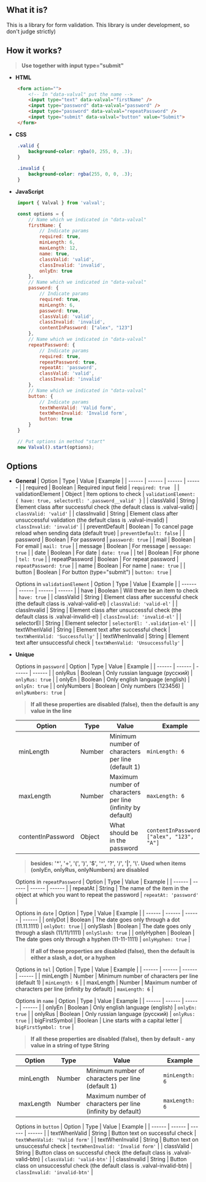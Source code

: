 ## What it is?
This is a library for form validation. This library is under development, so don't judge strictly)
## How it works?
>**Use together with input type="submit"**
- **HTML**
```html
    <form action="">
        <!-- In "data-valval" put the name -->
        <input type="text" data-valval="firstName" />
        <input type="password" data-valval="password" />
        <input type="password" data-valval="repeatPassword" />
        <input type="submit" data-valval="button" value="Submit">
    </form>
```
- **CSS**
```css
    .valid {
        background-color: rgba(0, 255, 0, .3);
    }
    
    .invalid {
        background-color: rgba(255, 0, 0, .3);
    }
```
- **JavaScript**
```javascript
    import { Valval } from 'valval';

    const options = {
        // Name which we indicated in "data-valval"
        firstName: {
            // Indicate params
            required: true,
            minLength: 6,
            maxLength: 12,
            name: true,
            classValid: 'valid',
            classInvalid: 'invalid',
            onlyEn: true
        },
        // Name which we indicated in "data-valval"
        password: {
            // Indicate params
            required: true,
            minLength: 6,
            password: true,
            classValid: 'valid',
            classInvalid: 'invalid',
            contentInPassword: ["alex", "123"]
        },
        // Name which we indicated in "data-valval"
        repeatPassword: {
            // Indicate params
            required: true,
            repeatPassword: true,
            repeatAt: 'password',
            classValid: 'valid',
            classInvalid: 'invalid'
        },
        // Name which we indicated in "data-valval"
        button: {
            // Indicate params
            textWhenValid: 'Valid form',
            textWhenInvalid: 'Invalid form',
            button: true
        }
    }

    // Put options in method "start"
    new Valval().start(options);
```
## Options
- **General**
    | Option | Type | Value | Example |
    | ------ | ------ | ------ | ------ |
    | required | Boolean | Required input field | ``` required: true  ``` |
    | validationElement | Object | Item options to check | ``` validationElement: { have: true, selectorEl: '.password__valid' } ``` |
    | classValid | String | Element class after successful check (the default class is .valval-valid) | ``` classValid: 'valid' ``` |
    | classInvalid | String | Element class after unsuccessful validation (the default class is .valval-invalid) | ``` classInvalid: 'invalid' ``` |
    | preventDefault | Boolean | To cancel page reload when sending data (default true) | ``` preventDefault: false ``` |
    | password | Boolean | For password | ``` password: true ``` |
    | mail | Boolean | For email | ``` mail: true ``` |
    | message | Boolean | For message | ``` message: true ``` |
    | date | Boolean | For date | ``` date: true ``` |
    | tel | Boolean | For phone | ``` tel: true ``` |
    | repeatPassword | Boolean | For repeat password | ``` repeatPassword: true ``` |
    | name | Boolean | For name | ``` name: true ``` |
    | button | Boolean | For button (type="submit") | ``` button: true ``` |

    Options in ``` validationElement ```
    | Option | Type | Value | Example |
    | ------ | ------ | ------ | ------ |
    | have | Boolean | Will there be an item to check | ``` have: true ``` |
    | classValid | String | Element class after successful check (the default class is .valval-valid-el) | ``` classValid: 'valid-el' ``` |
    | classInvalid | String | Element class after unsuccessful check (the default class is .valval-invalid-el) | ``` classInvalid: 'invalid-el' ``` |
    | selectorEl | String | Element selector | ``` selectorEl: '.validation-el' ``` |
    | textWhenValid | String | Element text after successful check | ``` textWhenValid: 'Successfully' ``` |
    | textWhenInvalid | String | Element text after unsuccessful check | ``` textWhenValid: 'Unsuccessfully' ``` |
- **Unique**
    
    Options in ``` password ```
    | Option | Type | Value | Example |
    | ------ | ------ | ------ | ------ |
    | onlyRus | Boolean | Only russian language (русский) | ``` onlyRus: true ``` |
    | onlyEn | Boolean | Only english language (english) | ``` onlyEn: true ``` |
    | onlyNumbers | Boolean | Only numbers (123456) | ``` onlyNumbers: true ``` |
    >**If all these properties are disabled (false),**
    >**then the default is any value in the line**
    
    | Option | Type | Value | Example |
    | ------ | ------ | ------ | ------ |
    | minLength | Number | Minimum number of characters per line (default 1) | ``` minLength: 6 ``` |
    | maxLength | Number | Maximum number of characters per line (infinity by default) | ``` maxLength: 6 ``` |
    | contentInPassword | Object | What should be in the password | ``` contentInPassword: ["alex", "123", "A"] ``` |
    
    >**besides: '*', '+', '(', ')', '$', '^', '?', '/', '|', '\\'.**
    >**Used when items (onlyEn, onlyRus, onlyNumbers) are disabled**

    Options in ``` repeatPassword ```
    | Option | Type | Value | Example |
    | ------ | ------ | ------ | ------ |
    | repeatAt | String | The name of the item in the object at which you want to repeat the password | ``` repeatAt: 'password' ``` |
    
    Options in ``` date ```
    | Option | Type | Value | Example |
    | ------ | ------ | ------ | ------ |
    | onlyDot | Boolean | The date goes only through a dot (11.11.1111) | ``` onlyDot: true ``` |
    | onlySlash | Boolean | The date goes only through a slash (11/11/1111) | ``` onlySlash: true ``` |
    | onlyHyphen | Boolean | The date goes only through a hyphen (11-11-1111) | ``` onlyHyphen: true ``` |
    >**If all of these properties are disabled (false),**
    >**then the default is either a slash, a dot, or a hyphen**
        
    Options in ``` tel ```
    | Option | Type | Value | Example |
    | ------ | ------ | ------ | ------ |
    | minLength | Number | Minimum number of characters per line (default 1) | ``` minLength: 6 ``` |
    | maxLength | Number | Maximum number of characters per line (infinity by default) | ``` maxLength: 6 ``` |
    
    Options in ``` name ```
    | Option | Type | Value | Example |
    | ------ | ------ | ------ | ------ |
    | onlyEn | Boolean | Only english language (english) | ``` onlyEn: true ``` |
    | onlyRus | Boolean | Only russian language (русский) | ``` onlyRus: true ``` |
    | bigFirstSymbol | Boolean | Line starts with a capital letter | ``` bigFirstSymbol: true ``` |
    >**If all these properties are disabled (false),**
    >**then by default - any value in a string of type String**
    
    | Option | Type | Value | Example |
    | ------ | ------ | ------ | ------ |
    | minLength | Number | Minimum number of characters per line (default 1) | ``` minLength: 6 ``` |
    | maxLength | Number | Maximum number of characters per line (infinity by default) | ``` maxLength: 6 ``` |

    Options in ``` button ```
    | Option | Type | Value | Example |
    | ------ | ------ | ------ | ------ |
    | textWhenValid | String | Button text on successful check | ``` textWhenValid: 'Valid form' ``` |
    | textWhenInvalid | String | Button text on unsuccessful check | ``` textWhenInvalid: 'Invalid form' ``` |
    | classValid | String | Button class on successful check (the default class is .valval-valid-btn) | ``` classValid: 'valid-btn' ``` |
    | classInvalid | String | Button class on unsuccessful check (the default class is .valval-invalid-btn) | ``` classInvalid: 'invalid-btn' ``` |
